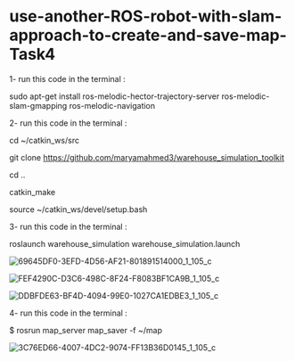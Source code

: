 # use-another-ROS-robot-with-slam-approach-to-create-and-save-map-Task4


1- run this code in the terminal :


sudo apt-get install ros-melodic-hector-trajectory-server ros-melodic-slam-gmapping ros-melodic-navigation


2- run this code in the terminal :

cd ~/catkin_ws/src

git clone https://github.com/maryamahmed3/warehouse_simulation_toolkit

cd ..

catkin_make

source ~/catkin_ws/devel/setup.bash


3- run this code in the terminal :

roslaunch warehouse_simulation warehouse_simulation.launch




![69645DF0-3EFD-4D56-AF21-801891514000_1_105_c](https://user-images.githubusercontent.com/86611989/129288145-017387bb-0688-44a4-9b56-230642e027e4.jpeg)




![FEF4290C-D3C6-498C-8F24-F8083BF1CA9B_1_105_c](https://user-images.githubusercontent.com/86611989/129288268-98d78fc1-a372-427e-9ba5-22c0d04c9474.jpeg)




![DDBFDE63-BF4D-4094-99E0-1027CA1EDBE3_1_105_c](https://user-images.githubusercontent.com/86611989/129288503-dc7415d0-eb30-4490-a6fd-5a2a85cb1628.jpeg)








4- run this code in the terminal :


$ rosrun map_server map_saver -f ~/map



![3C76ED66-4007-4DC2-9074-FF13B36D0145_1_105_c](https://user-images.githubusercontent.com/86611989/129292740-ad4e1c31-1f59-4e9a-a38c-5a46080fb496.jpeg)
